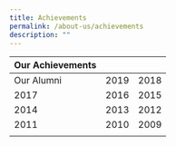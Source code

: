```yaml
---
title: Achievements
permalink: /about-us/achievements
description: ""
---
```

|Our Achievements | | |
|---|---|---|
| Our Alumni | 2019 | 2018  |
|  2017 | 2016 | 2015 |
| 2014 | 2013 | 2012 |
| 2011 | 2010 | 2009 |
| | | |